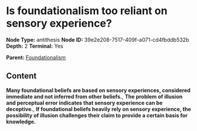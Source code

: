 # Is foundationalism too reliant on sensory experience?

**Node Type:** antithesis
**Node ID:** 39e2e208-7517-409f-a071-cd4fbddb532b
**Depth:** 2
**Terminal:** Yes

**Parent:** [Foundationalism](foundationalism.md)

## Content

**Many foundational beliefs are based on sensory experiences, considered immediate and not inferred from other beliefs.**, **The problem of illusion and perceptual error indicates that sensory experience can be deceptive.**, **If foundational beliefs heavily rely on sensory experience, the possibility of illusion challenges their claim to provide a certain basis for knowledge.**
